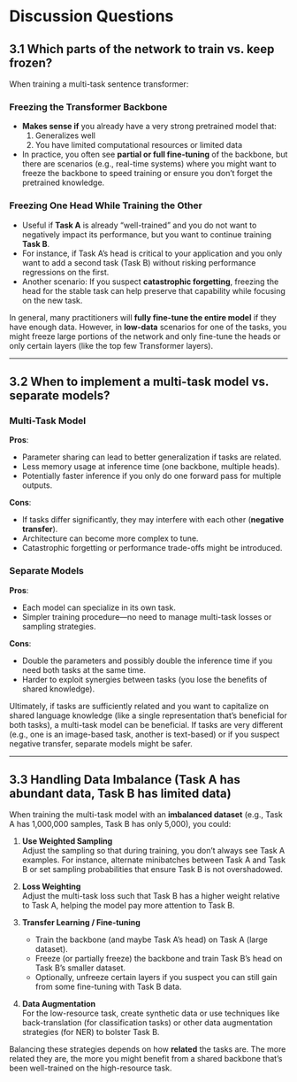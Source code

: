 # Discussion Questions

## 3.1 Which parts of the network to train vs. keep frozen?

When training a multi-task sentence transformer:

### Freezing the Transformer Backbone
- **Makes sense if** you already have a very strong pretrained model that:  
  1. Generalizes well  
  2. You have limited computational resources or limited data  
- In practice, you often see **partial or full fine-tuning** of the backbone, but there are scenarios (e.g., real-time systems) where you might want to freeze the backbone to speed training or ensure you don’t forget the pretrained knowledge.

### Freezing One Head While Training the Other
- Useful if **Task A** is already “well-trained” and you do not want to negatively impact its performance, but you want to continue training **Task B**.
- For instance, if Task A’s head is critical to your application and you only want to add a second task (Task B) without risking performance regressions on the first.
- Another scenario: If you suspect **catastrophic forgetting**, freezing the head for the stable task can help preserve that capability while focusing on the new task.

In general, many practitioners will **fully fine-tune the entire model** if they have enough data. However, in **low-data** scenarios for one of the tasks, you might freeze large portions of the network and only fine-tune the heads or only certain layers (like the top few Transformer layers).

---

## 3.2 When to implement a multi-task model vs. separate models?

### Multi-Task Model

**Pros**:
- Parameter sharing can lead to better generalization if tasks are related.
- Less memory usage at inference time (one backbone, multiple heads).
- Potentially faster inference if you only do one forward pass for multiple outputs.

**Cons**:
- If tasks differ significantly, they may interfere with each other (**negative transfer**).
- Architecture can become more complex to tune.
- Catastrophic forgetting or performance trade-offs might be introduced.

### Separate Models

**Pros**:
- Each model can specialize in its own task.
- Simpler training procedure—no need to manage multi-task losses or sampling strategies.

**Cons**:
- Double the parameters and possibly double the inference time if you need both tasks at the same time.
- Harder to exploit synergies between tasks (you lose the benefits of shared knowledge).

Ultimately, if tasks are sufficiently related and you want to capitalize on shared language knowledge (like a single representation that’s beneficial for both tasks), a multi-task model can be beneficial. If tasks are very different (e.g., one is an image-based task, another is text-based) or if you suspect negative transfer, separate models might be safer.

---

## 3.3 Handling Data Imbalance (Task A has abundant data, Task B has limited data)

When training the multi-task model with an **imbalanced dataset** (e.g., Task A has 1,000,000 samples, Task B has only 5,000), you could:

1. **Use Weighted Sampling**  
   Adjust the sampling so that during training, you don’t always see Task A examples. For instance, alternate minibatches between Task A and Task B or set sampling probabilities that ensure Task B is not overshadowed.

2. **Loss Weighting**  
   Adjust the multi-task loss such that Task B has a higher weight relative to Task A, helping the model pay more attention to Task B.

3. **Transfer Learning / Fine-tuning**  
   - Train the backbone (and maybe Task A’s head) on Task A (large dataset).  
   - Freeze (or partially freeze) the backbone and train Task B’s head on Task B’s smaller dataset.  
   - Optionally, unfreeze certain layers if you suspect you can still gain from some fine-tuning with Task B data.

4. **Data Augmentation**  
   For the low-resource task, create synthetic data or use techniques like back-translation (for classification tasks) or other data augmentation strategies (for NER) to bolster Task B.

Balancing these strategies depends on how **related** the tasks are. The more related they are, the more you might benefit from a shared backbone that’s been well-trained on the high-resource task.

